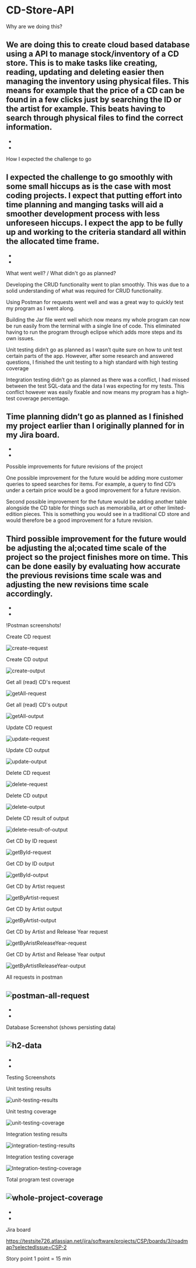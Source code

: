 # CD-Store-API
Why are we doing this?  

We are doing this to create cloud based database using a API to manage stock/inventory of a CD store. This is to make tasks like creating, reading, updating and deleting easier then managing the inventory using physical files. This means for example that the price of a CD can be found in a few clicks just by searching the ID or the artist for example. This beats having to search through physical files to find the correct information.
-
-
-
How I expected the challenge to go 

I expected the challenge to go smoothly with some small hiccups as is the case with most coding projects. I expect that putting effort into time planning and manging tasks will aid a smoother development process with less unforeseen hiccups. I expect the app to be fully up and working to the criteria standard all within the allocated time frame. 
-
-
-
What went well? / What didn't go as planned?  

Developing the CRUD functionality went to plan smoothly. This was due to a solid understanding of what was required for CRUD functionality. 

Using Postman for requests went well and was a great way to quickly test my program as I went along.

Building the Jar file went well which now means my whole program can now be run easily from the terminal with a single line of code. This eliminated having to run the program through eclipse which adds more steps and its own issues.

Unit testing didn’t go as planned as I wasn’t quite sure on how to unit test certain parts of the app. However, after some research and answered questions, I finished the unit testing to a high standard with high testing coverage 

Integration testing didn’t go as planned as there was a conflict, I had missed between the test SQL-data and the data I was expecting for my tests. This conflict however was easily fixable and now means my program has a high-test coverage percentage.

Time planning didn’t go as planned as I finished my project earlier than I originally planned for in my Jira board.
-
-
-
Possible improvements for future revisions of the project

One possible improvement for the future would be adding more customer queries to speed searches for items. For example, a query to find CD’s under a certain price would be a good improvement for a future revision.

Second possible improvement for the future would be adding another table alongside the CD table for things such as memorabilia, art or other limited-edition pieces. This is something you would see in a traditional CD store and would therefore be a good improvement for a future revision.

Third possible improvement for the future would be adjusting the al;ocated time scale of the project so the project finishes more on time. This can be done easily by evaluating how accurate the previous revisions time scale was and adjusting the new revisions time scale accordingly.
-
-
-
!Postman screenshots! 

Create CD request 

![create-request](https://user-images.githubusercontent.com/80534190/144249663-047a58c3-e841-499e-824f-d3775af39bde.JPG)

Create CD output 

![create-output](https://user-images.githubusercontent.com/80534190/144249729-3a9ec785-182a-488d-a32d-7c90988c1ed6.JPG)

Get all (read) CD's request

![getAll-request](https://user-images.githubusercontent.com/80534190/144250102-c52c42bf-8879-48eb-a4e7-725b13653340.JPG)

Get all (read) CD's output 

![getAll-output](https://user-images.githubusercontent.com/80534190/144250148-75340a92-6866-4f7e-bf93-12abf376c0ee.JPG)

Update CD request

![update-request](https://user-images.githubusercontent.com/80534190/144250201-bc2127b8-a1de-4422-aeaf-7fc3f4aba780.JPG)

Update CD output

![update-output](https://user-images.githubusercontent.com/80534190/144250245-bfc745a0-83e1-47bf-97d5-c35dc35e193f.JPG)

Delete CD request 

![delete-request](https://user-images.githubusercontent.com/80534190/144249809-a252d3f0-7e16-4842-9cbb-7c077c3ee895.JPG)

Delete CD output 

![delete-output](https://user-images.githubusercontent.com/80534190/144249841-d3e48f2f-f2cc-47e2-a971-1069dfc4b2a0.JPG)

Delete CD result of output

![delete-result-of-output](https://user-images.githubusercontent.com/80534190/144249913-59ca47f9-1367-44e1-9309-7adbd731494a.JPG)

Get CD by ID request 

![getById-request](https://user-images.githubusercontent.com/80534190/144250375-f5607d4d-1a65-49ce-92e6-f95d0aeda09e.JPG)

Get CD by ID output

![getById-output](https://user-images.githubusercontent.com/80534190/144250413-de858187-2654-4f97-8a22-56234bacbb5d.JPG)

Get CD by Artist request 

![getByArtist-request](https://user-images.githubusercontent.com/80534190/144250502-d5ea9649-c415-4efb-97e5-ea47ff7d049f.JPG)

Get CD by Artist output 

![getByArtist-output](https://user-images.githubusercontent.com/80534190/144250579-8d80450a-5aa2-42dc-aeba-9fee59b80021.JPG)

Get CD by Artist and Release Year request 

![getByAristReleaseYear-request ](https://user-images.githubusercontent.com/80534190/144250745-0db4bfeb-2047-4506-86f4-f4ca0fc0a47c.JPG)

Get CD by Artist and Release Year output 

![getByArtistReleaseYear-output](https://user-images.githubusercontent.com/80534190/144252452-bbdb42d9-fa2f-46d5-a7e9-824e27e094ac.JPG)

All requests in postman 

![postman-all-request](https://user-images.githubusercontent.com/80534190/144251192-112c9dc5-ee48-446b-92f9-89a089a2de5f.JPG)
-
-
-
Database Screenshot (shows persisting data) 

![h2-data](https://user-images.githubusercontent.com/80534190/144251084-8b8b80d3-ebba-490f-9f80-b9aef10b233a.JPG)
-
-
-
Testing Screenshots 

Unit testing results

![unit-testing-results](https://user-images.githubusercontent.com/80534190/144251409-db849c78-a491-4cbf-b1a4-2fa465e9507c.JPG)

Unit testng coverage

![unit-testing-coverage](https://user-images.githubusercontent.com/80534190/144251453-cab4fbab-5dab-490b-9be3-a1c96e8f33c9.JPG)

Integration testing results 

![integration-testing-results](https://user-images.githubusercontent.com/80534190/144251554-e5534eac-7d0f-4c28-acea-3c3dc2c8b19b.JPG)

Integration testing coverage 

![Integration-testing-coverage](https://user-images.githubusercontent.com/80534190/144251602-5294c204-5d89-429d-a51c-ec80ed0c64cf.JPG)

Total program test coverage

![whole-project-coverage](https://user-images.githubusercontent.com/80534190/144251673-4580cbd2-0aa8-497d-af02-959e3bc1b840.JPG)
-
-
-
Jira board 

https://testsite726.atlassian.net/jira/software/projects/CSP/boards/3/roadmap?selectedIssue=CSP-2

Story point 
1 point = 15 min

